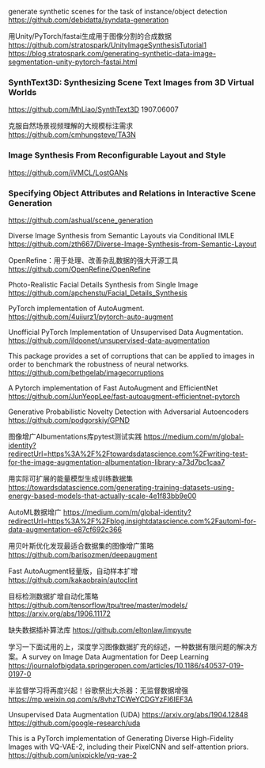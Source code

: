 generate synthetic scenes for the task of instance/object detection
https://github.com/debidatta/syndata-generation

用Unity/PyTorch/fastai生成用于图像分割的合成数据
https://github.com/stratospark/UnityImageSynthesisTutorial1
https://blog.stratospark.com/generating-synthetic-data-image-segmentation-unity-pytorch-fastai.html

### SynthText3D: Synthesizing Scene Text Images from 3D Virtual Worlds
https://github.com/MhLiao/SynthText3D 1907.06007

克服自然场景视频理解的大规模标注需求
https://github.com/cmhungsteve/TA3N

### Image Synthesis From Reconfigurable Layout and Style
https://github.com/iVMCL/LostGANs

### Specifying Object Attributes and Relations in Interactive Scene Generation
https://github.com/ashual/scene_generation

Diverse Image Synthesis from Semantic Layouts via Conditional IMLE
https://github.com/zth667/Diverse-Image-Synthesis-from-Semantic-Layout

OpenRefine：用于处理、改善杂乱数据的强大开源工具
https://github.com/OpenRefine/OpenRefine

Photo-Realistic Facial Details Synthesis from Single Image 
https://github.com/apchenstu/Facial_Details_Synthesis

PyTorch implementation of AutoAugment.
https://github.com/4uiiurz1/pytorch-auto-augment

Unofficial PyTorch Implementation of Unsupervised Data Augmentation.
https://github.com/ildoonet/unsupervised-data-augmentation

This package provides a set of corruptions that can be applied to images in order to benchmark the robustness of neural networks.
https://github.com/bethgelab/imagecorruptions

A Pytorch implementation of Fast AutoAugment and EfficientNet
https://github.com/JunYeopLee/fast-autoaugment-efficientnet-pytorch

Generative Probabilistic Novelty Detection with Adversarial Autoencoders
https://github.com/podgorskiy/GPND

图像增广Albumentations库pytest测试实践
https://medium.com/m/global-identity?redirectUrl=https%3A%2F%2Ftowardsdatascience.com%2Fwriting-test-for-the-image-augmentation-albumentation-library-a73d7bc1caa7

用实际可扩展的能量模型生成训练数据集
https://towardsdatascience.com/generating-training-datasets-using-energy-based-models-that-actually-scale-4e1f83bb9e00

AutoML数据增广
https://medium.com/m/global-identity?redirectUrl=https%3A%2F%2Fblog.insightdatascience.com%2Fautoml-for-data-augmentation-e87cf692c366

用贝叶斯优化发现最适合数据集的图像增广策略
https://github.com/barisozmen/deepaugment

Fast AutoAugment轻量版，自动样本扩增
https://github.com/kakaobrain/autoclint

目标检测数据扩增自动化策略
https://github.com/tensorflow/tpu/tree/master/models/
https://arxiv.org/abs/1906.11172

缺失数据插补算法库
https://github.com/eltonlaw/impyute

学习一下面试用的上，深度学习图像数据扩充的综述，一种数据有限问题的解决方案。A survey on Image Data Augmentation for Deep Learning
https://journalofbigdata.springeropen.com/articles/10.1186/s40537-019-0197-0

半监督学习将再度兴起！谷歌祭出大杀器：无监督数据增强
https://mp.weixin.qq.com/s/8vhzTCWeYCDGYzFI6IEF3A

Unsupervised Data Augmentation (UDA) https://arxiv.org/abs/1904.12848
https://github.com/google-research/uda

This is a PyTorch implementation of Generating Diverse High-Fidelity Images with VQ-VAE-2, including their PixelCNN and self-attention priors.
https://github.com/unixpickle/vq-vae-2